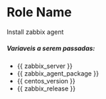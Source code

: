 Role Name
=========
Install zabbix agent

##### Variaveis a serem passadas:
- {{ zabbix_server }}
- {{ zabbix_agent_package }}
- {{ centos_version }}
- {{ zabbix_release }}